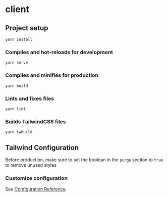 # client

## Project setup
```
yarn install
```

### Compiles and hot-reloads for development
```
yarn serve
```

### Compiles and minifies for production
```
yarn build
```

### Lints and fixes files
```
yarn lint
```

### Builds TailwindCSS files
```
yarn twbuild
```

## Tailwind Configuration
Before production, make sure to set the boolean in the `purge` section to
`true` to remove unused styles

### Customize configuration
See [Configuration Reference](https://cli.vuejs.org/config/).
